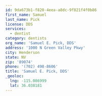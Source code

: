 ```yaml
---
id: 9da673b1-f820-4eea-a8dc-9f821f4f0b86
first_name: Samuel
last_name: Pick
license: DDS
services:
  - dentist
category: dentists
org_name: 'Samuel E. Pick, DDS'
address: '1000 N Green Valley Pkwy'
city: Henderson
state: NV
zip: '89074'
phone: '(702) 498-8606'
title: 'Samuel E. Pick, DDS'
_geoloc:
  lng: -115.086999
  lat: 36.038181
---
```

